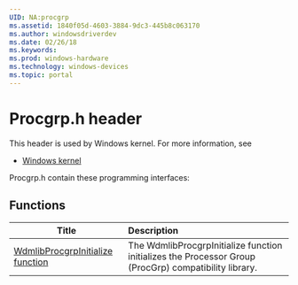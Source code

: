 ```yaml
---
UID: NA:procgrp
ms.assetid: 1840f05d-4603-3884-9dc3-445b8c063170
ms.author: windowsdriverdev
ms.date: 02/26/18
ms.keywords: 
ms.prod: windows-hardware
ms.technology: windows-devices
ms.topic: portal
---
```


# Procgrp.h header



This header is used by Windows kernel. For more information, see
- [Windows kernel](../_kernel/index.md)

Procgrp.h contain these programming interfaces:


## Functions

| Title   | Description   |
| ---- |:---- |
| [WdmlibProcgrpInitialize function](nf-procgrp-wdmlibprocgrpinitialize.md) | The WdmlibProcgrpInitialize function initializes the Processor Group (ProcGrp) compatibility library. |
